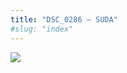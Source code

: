 ```yaml
---
title: "DSC_0286 – SUDA"
#slug: "index"
---
```


[![](/wp-content/2015/05/DSC_0286-300x201.jpg)](/wp-content/2015/05/DSC_0286.jpg)